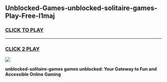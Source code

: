 
## Unblocked-Games-unblocked-solitaire-games-Play-Free-l1maj
<h3>
<a href="https://premium76.site?title=unblocked-solitaire-games&ref=10A">CLICK TO PLAY</a></h3>
<hr>

<h3>
<a href="https://premium76.site?title=unblocked-solitaire-games&ref=10A">CLICK 2 PLAY</a>
  
</h3>

<a href="https://premium76.site?title=unblocked-solitaire-games&ref=10A"><img src="https://clearcache.store/games.png"></a>


**unblocked-solitaire-games games unblocked: Your Gateway to Fun and Accessible Online Gaming**
